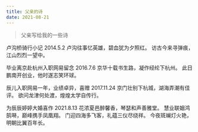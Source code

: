 ```yaml
---
title: 父亲的诗
date: 2021-08-21
---
```


> 父亲写给我的一些诗

卢沟桥骑行小记
2014.5.2
卢沟往事忆英雄，碧血犹为夕照红。
访古今来寻弹痕，江山烈烈一望中。

毕业离京赴杭州入职网易留念
2016.7.6
京华十载书生路，凝作经纶下杭州。
此日鹏南开创业，他时遂志笑环球。

辰儿入职网易一年，业绩卓异，喜赠
2017.11.24
京门壮别下杭城，湖海弄潮有佳评。
欲问龙津何处渡，煌煌太学自传行。

为辰辰婷婷大婚喜作
2021.8.13
花浓夏邑醉馨香，琴瑟和声善雅堂。
慧业联姻鸿鹄啭，巅峰携手凤凰翔。
门迎四海多飞客，礼蕴三仪尽绕祥。
今夜斑斓灯火艳，明朝比翼百年长。
